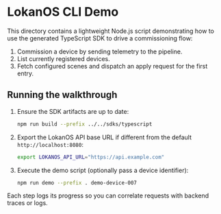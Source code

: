 # LokanOS CLI Demo

This directory contains a lightweight Node.js script demonstrating how to use the generated TypeScript SDK to drive a commissioning flow:

1. Commission a device by sending telemetry to the pipeline.
2. List currently registered devices.
3. Fetch configured scenes and dispatch an apply request for the first entry.

## Running the walkthrough

1. Ensure the SDK artifacts are up to date:

   ```sh
   npm run build --prefix ../../sdks/typescript
   ```

2. Export the LokanOS API base URL if different from the default `http://localhost:8080`:

   ```sh
   export LOKANOS_API_URL="https://api.example.com"
   ```

3. Execute the demo script (optionally pass a device identifier):

   ```sh
   npm run demo --prefix . demo-device-007
   ```

Each step logs its progress so you can correlate requests with backend traces or logs.
